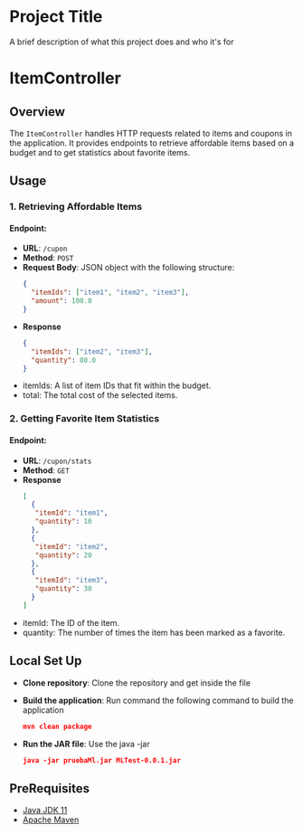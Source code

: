
# Project Title

A brief description of what this project does and who it's for

# ItemController

## Overview
The `ItemController` handles HTTP requests related to items and coupons in the application. It provides endpoints to retrieve affordable items based on a budget and to get statistics about favorite items.

## Usage

### 1. Retrieving Affordable Items

#### Endpoint:
- **URL**: `/cupon`
- **Method**: `POST`
- **Request Body**: JSON object with the following structure:
  ```json
  {
    "itemIds": ["item1", "item2", "item3"],
    "amount": 100.0
  }

- **Response**
  ```json
  {
    "itemIds": ["item2", "item3"],
    "quantity": 80.0
  }
  
- itemIds: A list of item IDs that fit within the budget.
- total: The total cost of the selected items.


### 2. Getting Favorite Item Statistics

#### Endpoint:
- **URL**: `/cupon/stats`
- **Method**: `GET`
- **Response**
  ```json
  [
    {
     "itemId": "item1",
     "quantity": 10
    },
    {
     "itemId": "item2",
     "quantity": 20
    },
    {
     "itemId": "item3",
     "quantity": 30
    }
  ]
  
- itemId:  The ID of the item.
- quantity: The number of times the item has been marked as a favorite.


## Local Set Up

- **Clone repository**: Clone the repository and get inside the file

- **Build the application**: Run command the following command to build the application

  ```json
  mvn clean package

- **Run the JAR file**: Use the java -jar
  ```json
  java -jar pruebaMl.jar MLTest-0.0.1.jar


## PreRequisites

- [Java JDK 11](https://adoptopenjdk.net/)
- [Apache Maven](https://maven.apache.org/)


